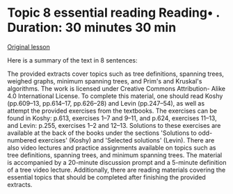 # Topic 8 essential reading Reading• . Duration: 30 minutes 30 min

[Original lesson](https://www.coursera.org/learn/uol-discrete-mathematics/supplement/OYVA0/topic-8-essential-reading)

Here is a summary of the text in 8 sentences:

The provided extracts cover topics such as tree definitions, spanning trees, weighed graphs, minimum spanning trees, and Prim's and Kruskal's algorithms. The work is licensed under Creative Commons Attribution- Alike 4.0 International License. To complete this material, one should read Koshy (pp.609–13, pp.614–17, pp.626–28) and Levin (pp.247–54), as well as attempt the provided exercises from the textbooks. The exercises can be found in Koshy: p.613, exercises 1–7 and 9–11, and p.624, exercises 11–13, and Levin: p.255, exercises 1–2 and 12–13. Solutions to these exercises are available at the back of the books under the sections 'Solutions to odd-numbered exercises' (Koshy) and 'Selected solutions' (Levin). There are also video lectures and practice assignments available on topics such as tree definitions, spanning trees, and minimum spanning trees. The material is accompanied by a 20-minute discussion prompt and a 5-minute definition of a tree video lecture. Additionally, there are reading materials covering the essential topics that should be completed after finishing the provided extracts.

